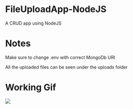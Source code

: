 # FileUploadApp-NodeJS
A CRUD app using NodeJS

# Notes
Make sure to change .env with correct MongoDb URI

All the uploaded files can be seen under the uploads folder

# Working Gif
![](https://github.com/ujwalkasturi/FileUploadApp-NodeJS/blob/main/working.gif)
